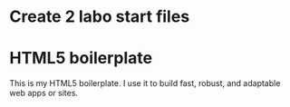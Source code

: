 # Create 2 labo start files
# HTML5 boilerplate 
This is my HTML5 boilerplate. I use it to build fast, robust, and adaptable web apps or sites.


